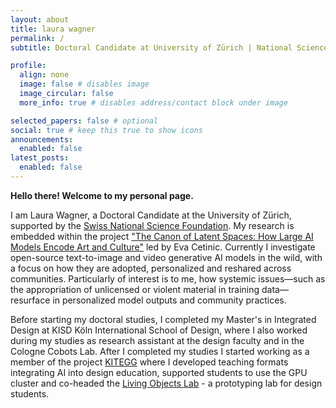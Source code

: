 ```yaml
---
layout: about
title: laura wagner
permalink: /
subtitle: Doctoral Candidate at University of Zürich | National Science Foundation Switzerland

profile: 
  align: none
  image: false # disables image
  image_circular: false
  more_info: true # disables address/contact block under image

selected_papers: false # optional
social: true # keep this true to show icons
announcements:
  enabled: false
latest_posts:
  enabled: false
---
```


**Hello there! Welcome to my personal page.**

I am Laura Wagner, a Doctoral Candidate at the University of Zürich, supported by the [Swiss National Science Foundation](https://data.snf.ch/grants/grant/216104). My research is embedded within the project ["The Canon of Latent Spaces: How Large AI Models Encode Art and Culture"](https://latentcanon.github.io/) led by Eva Cetinic. Currently I investigate open-source text-to-image and video generative AI models in the wild, with a focus on how they are adopted, personalized and reshared across communities. Particularly of interest is to me, how systemic issues—such as the appropriation of unlicensed or violent material in training data—resurface in personalized model outputs and community practices. 

Before starting my doctoral studies, I completed my Master's in Integrated Design at KISD Köln International School of Design, where I also worked during my studies as research assistant at the design faculty and in the Cologne Cobots Lab. After I completed my studies I started working as a member of the project [KITEGG](https://gestaltung.ai/en) where I developed teaching formats integrating AI into design education, supported students to use the GPU cluster and co-headed the [Living Objects Lab](https://unlearn.gestaltung.ai/article/18o0ual8#chunk-vap82tjw-15) - a prototyping lab for design students. 


